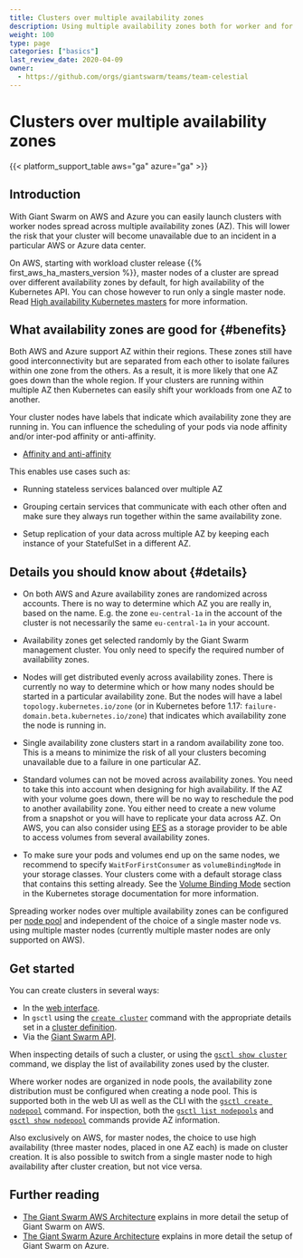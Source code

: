```yaml
---
title: Clusters over multiple availability zones
description: Using multiple availability zones both for worker and for master nodes increases the resilience for clusters. Here we explain some details regarding support on different cloud providers and in different workload cluster releases. And we give basic information on how to configure workloads to leverage multiple availability zones.
weight: 100
type: page
categories: ["basics"]
last_review_date: 2020-04-09
owner:
  - https://github.com/orgs/giantswarm/teams/team-celestial
---
```


# Clusters over multiple availability zones

{{< platform_support_table aws="ga" azure="ga" >}}

## Introduction

With Giant Swarm on AWS and Azure you can easily launch clusters with worker nodes spread across multiple availability zones (AZ). This will lower the risk that your cluster will become unavailable due to an incident in a particular AWS or Azure data center.

On AWS, starting with workload cluster release {{% first_aws_ha_masters_version %}}, master nodes of a cluster are spread over different availability zones by default, for high availability of the Kubernetes API. You can chose however to run only a single master node. Read [High availability Kubernetes masters](/basics/ha-masters/) for more information.

## What availability zones are good for {#benefits}

Both AWS and Azure support AZ within their regions. These zones still have good interconnectivity but are separated from each other to isolate failures within one zone from the others. As a result, it is more likely that one AZ goes down than the whole region. If your clusters are running within multiple AZ then Kubernetes can easily shift your workloads from one AZ to another.

Your cluster nodes have labels that indicate which availability zone they are running in. You can influence the scheduling of your pods via node affinity and/or inter-pod affinity or anti-affinity.

- [Affinity and anti-affinity](https://kubernetes.io/docs/concepts/scheduling-eviction/assign-pod-node/#affinity-and-anti-affinity)

This enables use cases such as:

- Running stateless services balanced over multiple AZ

- Grouping certain services that communicate with each other often and make sure they always run together within the same availability zone.

- Setup replication of your data across multiple AZ by keeping each instance of your StatefulSet in a different AZ.

## Details you should know about {#details}

- On both AWS and Azure availability zones are randomized across accounts. There is no way to determine which AZ you are really in, based on the name. E.g. the zone `eu-central-1a` in the account of the cluster is not necessarily the same `eu-central-1a` in your account.

- Availability zones get selected randomly by the Giant Swarm management cluster. You only need to specify the required number of availability zones.

- Nodes will get distributed evenly across availability zones. There is currently no way to determine which or how many nodes should be started in a particular availability zone. But the nodes will have a label `topology.kubernetes.io/zone` (or in Kubernetes before 1.17: `failure-domain.beta.kubernetes.io/zone`) that indicates which availability zone the node is running in.

- Single availability zone clusters start in a random availability zone too. This is a means to minimize the risk of all your clusters becoming unavailable due to a failure in one particular AZ.

- Standard volumes can not be moved across availability zones. You need to take this into account when designing for high availability. If the AZ with your volume goes down, there will be no way to reschedule the pod to another availability zone. You either need to create a new volume from a snapshot or you will have to replicate your data across AZ. On AWS, you can also consider using [EFS](/guides/using-persistent-volumes-on-aws-with-efs/) as a storage provider to be able to access volumes from several availability zones.

- To make sure your pods and volumes end up on the same nodes, we recommend to specify `WaitForFirstConsumer` as `volumeBindingMode` in your storage classes. Your clusters come with a default storage class that contains this setting already. See the [Volume Binding Mode](https://kubernetes.io/docs/concepts/storage/storage-classes/#volume-binding-mode) section in the Kubernetes storage documentation for more information.

Spreading worker nodes over multiple availability zones can be configured per [node pool](/basics/nodepools/) and independent of the choice of a single master node vs. using multiple master nodes (currently multiple master nodes are only supported on AWS).

## Get started

You can create clusters in several ways:

- In the [web interface](/reference/web-interface/).
- In `gsctl` using the [`create cluster`](/reference/gsctl/create-cluster/) command with the appropriate details set in a [cluster definition](/reference/cluster-definition/).
- Via the [Giant Swarm API](/api/#operation/addCluster).

When inspecting details of such a cluster, or using the [`gsctl show cluster`](/reference/gsctl/show-cluster/) command, we display the list of availability zones used by the cluster.

Where worker nodes are organized in node pools, the availability zone distribution must be configured when creating a node pool. This is supported both in the web UI as well as the CLI with the [`gsctl create nodepool`](/reference/gsctl/create-nodepool/) command. For inspection, both the [`gsctl list nodepools`](/reference/gsctl/list-nodepools/) and [`gsctl show nodepool`](/reference/gsctl/show-nodepool/) commands provide AZ information.

Also exclusively on AWS, for master nodes, the choice to use high availability (three master nodes, placed in one AZ each) is made on cluster creation. It is also possible to switch from a single master node to high availability after cluster creation, but not vice versa.

## Further reading

- [The Giant Swarm AWS Architecture](/basics/aws-architecture/) explains in more detail the setup of Giant Swarm on AWS.
- [The Giant Swarm Azure Architecture](/basics/azure-architecture/) explains in more detail the setup of Giant Swarm on Azure.
